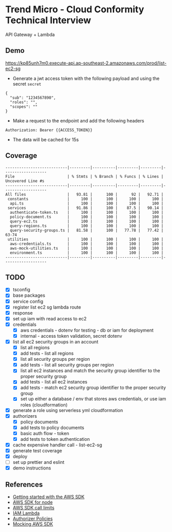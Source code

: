 # Trend Micro - Cloud Conformity Technical Interview
API Gateway + Lambda

## Demo
https://kp85unh7m0.execute-api.ap-southeast-2.amazonaws.com/prod/list-ec2-sg

- Generate a jwt access token with the following payload and using the secret `secret`
```
{
  "sub": "1234567890",
  "roles": "",
  "scopes": ""
}
```
- Make a request to the endpoint and add the following headers
```
Authorization: Bearer {{ACCESS_TOKEN}}
```
- The data will be cached for 15s


## Coverage
```
---------------------------|---------|----------|---------|---------|-------------------
File                       | % Stmts | % Branch | % Funcs | % Lines | Uncovered Line #s
---------------------------|---------|----------|---------|---------|-------------------
All files                  |   93.81 |      100 |      92 |   92.71 |
 constants                 |     100 |      100 |     100 |     100 |
  api.ts                   |     100 |      100 |     100 |     100 |
 services                  |   91.86 |      100 |    87.5 |   90.14 |
  authenticate-token.ts    |     100 |      100 |     100 |     100 |
  policy-document.ts       |     100 |      100 |     100 |     100 |
  query-ec2.ts             |     100 |      100 |     100 |     100 |
  query-regions.ts         |     100 |      100 |     100 |     100 |
  query-security-groups.ts |   81.58 |      100 |   77.78 |   77.42 | 63-74
 utilities                 |     100 |      100 |     100 |     100 |
  aws-credentials.ts       |     100 |      100 |     100 |     100 |
  aws-mock-utilities.ts    |     100 |      100 |     100 |     100 |
  environment.ts           |     100 |      100 |     100 |     100 |
---------------------------|---------|----------|---------|---------|-------------------
```

## TODO
- [x] tsconfig
- [x] base packages
- [x] service config
- [x] register list ec2 sg lambda route
- [x] response
- [x] set up iam with read access to ec2
- [x] credentials
    - [x] aws credentials - dotenv for testing - db or iam for deployment
    - [x] internal - access token validation, secret dotenv
- [x] list all ec2 security groups in an account
    - [x] list all regions
    - [x] add tests - list all regions
    - [x] list all security groups per region
    - [x] add tests - list all security groups per region
    - [x] list all ec2 instances and match the security group identifier to the proper security group
    - [x] add tests - list all ec2 instances
    - [x] add tests - match ec2 security group identifier to the proper security group
    - [x] set up either a database / env that stores aws credentials, or use iam roles (cloudformation)
- [x] generate a role using serverless yml cloudformation
- [x] authorizers
    - [x] policy documents
    - [x] add tests to policy documents
    - [x] basic auth flow - token
    - [x] add tests to token authentication
- [x] cache expensive handler call - list-ec2-sg
- [x] generate test coverage
- [x] deploy
- [ ] set up prettier and eslint
- [x] demo instructions

## References
- [Getting started with the AWS SDK](https://docs.amazonaws.cn/en_us/sdk-for-javascript/v2/developer-guide/getting-started-nodejs.html)
- [AWS SDK for node](https://github.com/aws/aws-sdk-js)
- [AWS SDK call limits](https://docs.aws.amazon.com/AWSEC2/latest/APIReference/throttling.html)
- [IAM Lambda](https://docs.aws.amazon.com/apigateway/latest/developerguide/integrating-api-with-aws-services-lambda.html)
- [Authorizer Policies](https://docs.aws.amazon.com/apigateway/latest/developerguide/apigateway-resource-policies-examples.html )
- [Mocking AWS SDK](https://github.com/dwyl/aws-sdk-mock)